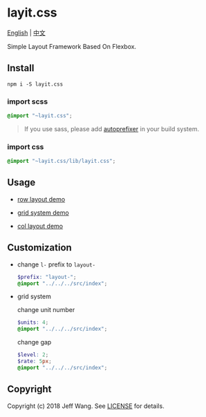 # layit.css

[English](./README-EN.md) | [中文](./README.md)

Simple Layout Framework Based On Flexbox.

## Install

```
npm i -S layit.css
```

### import scss
```scss
@import "~layit.css";
```
> If you use sass, please add [autoprefixer](https://github.com/postcss/autoprefixer) in your build system.

### import css

```scss
@import "~layit.css/lib/layit.css";
```

## Usage

+ [row layout demo](https://jeffwcx.github.io/layit.css/examples/row.html)

+ [grid system demo](https://jeffwcx.github.io/layit.css/examples/grid.html)

+ [col layout demo](https://jeffwcx.github.io/layit.css/examples/col.html)

## Customization

+ change `l-` prefix to `layout-`
  ```scss
  $prefix: "layout-";
  @import "../../../src/index";
  ```
+ grid system

  change unit number
  ```scss
  $units: 4;
  @import "../../../src/index";
  ```
  change gap

  ```scss
  $level: 2;
  $rate: 5px;
  @import "../../../src/index";
  ```

## Copyright
Copyright (c) 2018 Jeff Wang. See [LICENSE](./LICENSE) for details.